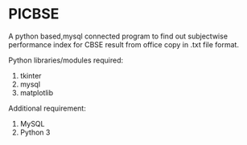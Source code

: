 # PICBSE
A python based,mysql connected program to find out subjectwise performance index for CBSE result from office copy in .txt file format.

Python libraries/modules required:
 1. tkinter
 2. mysql
 3. matplotlib
 
 
Additional requirement:
 1. MySQL
 2. Python 3
